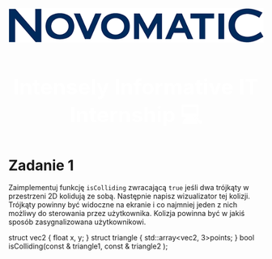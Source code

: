 ![Novomatic](https://github.com/Ligas10105/Collisions_internship/blob/main/images/Logo.png "Novomatic")

<h3 align="center" style="color: White; font-size: 300%" > Intensely Informative IT Internship 💻 </h3>

# Zadanie 1

Zaimplementuj funkcję `isColliding` zwracającą `true` jeśli dwa trójkąty w przestrzeni
2D kolidują ze sobą. Następnie napisz wizualizator tej kolizji. Trójkąty powinny być
widoczne na ekranie i co najmniej jeden z nich możliwy do sterowania przez
użytkownika. Kolizja powinna być w jakiś sposób zasygnalizowana użytkownikowi.

struct vec2
{
float x, y;
}
struct triangle
{
std::array<vec2, 3>points;
}
bool isColliding(const & triangle1, const & triangle2 );

